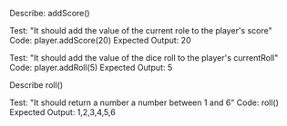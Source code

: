 Describe: addScore()

Test: "It should add the value of the current role to the player's score"
Code: player.addScore(20)
Expected Output: 20

Test: "It should add the value of the dice roll to the player's currentRoll"
Code: player.addRoll(5)
Expected Output: 5


Describe roll()

Test: "It should return a number a number between 1 and 6"
Code: roll()
Expected Output: 1,2,3,4,5,6